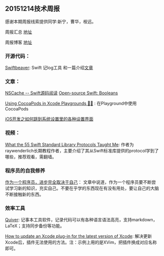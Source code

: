 ## 20151214技术周报

感谢本期周报线索提供同学:新宁，曹华，桉远。

周报汇总 [地址](https://github.com/BaiduHiDeviOS/iOS-Tech-Weekly)

周报博客 [地址](http://baiduhidevios.github.io/)


### 开源代码：
[Swiftbeaver](https://github.com/skreutzberger/SwiftyBeaver): Swift 记log工具 和一篇介绍[文章](https://littlebitesofcocoa.com/142-colorful-logging-with-swiftybeaver)

### 文章：

[NSCache -- Swift源码阅读](https://github.com/nixzhu/dev-blog/blob/master/2015-12-09-nscache.md)
[Open-source Swift: Booleans](http://swiftunboxed.com/open-source/Bool/)

[Using CocoaPods in Xcode Playgrounds 🍩🎪](https://littlebitesofcocoa.com/138-using-cocoapods-in-xcode-playgrounds)
: 在Playground中使用CocoaPods

[iOS开发之如何跳到系统设置里的各种设置界面](http://mp.weixin.qq.com/s?__biz=MjM5OTM0MzIwMQ==&mid=401517056&idx=5&sn=ad89f960098b485035006eef656efe16&scene=0#wechat_redirect)


### 视频：
[What the 55 Swift Standard Library Protocols Taught Me](https://www.youtube.com/watch?v=_kpYI6GjCuw): 作者为raywenderlich长期教程作者，主要介绍了其从Swift标准库提供的protocol学到了哪些，推荐观看，需翻墙。

### 程序员的自我修养
[作为一个程序员，进步完全取决于自己](http://mp.weixin.qq.com/s?__biz=MjM5NzMyMjAwMA==&mid=401268306&idx=1&sn=3eb48ec9f939478f5955a55872145aae)： 文章中说道，作为一个程序员要不断尝试学习新的知识，充实自己。不要在乎学的东西现在有没有用处，要让自己的大脑不断接触新的东西。

### 效率工具

[Quiver](http://happenapps.com/#quiver): 记事本工具软件，记录代码可以有各种语言语法高亮，支持markdown， LaTeX；支持同步备份等功能。

[How to update an Xcode plug-in for the latest version of Xcode](http://www.mokacoding.com/blog/xcode-plugins-update/): 解决更新Xcode后，插件无法使用的方法。注：示例上用的是XVim，把插件换成对应名称即可。
